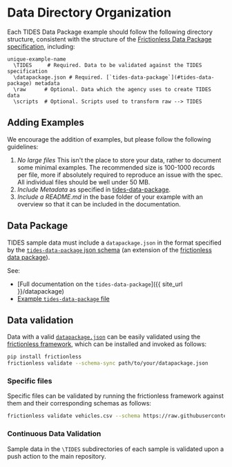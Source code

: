 # Data Directory Organization

Each TIDES Data Package example should follow the following directory structure, consistent with the structure of the [Frictionless Data Package specification](https://specs.frictionlessdata.io/data-package/), including:

```
unique-example-name
  \TIDES     # Required. Data to be validated against the TIDES specification
  \datapackage.json # Required. [`tides-data-package`](#tides-data-package) metadata
  \raw      # Optional. Data which the agency uses to create TIDES data
  \scripts  # Optional. Scripts used to transform raw --> TIDES
```

## Adding Examples

We encourage the addition of examples, but please follow the following guidelines:

1. *No large files* This isn't the place to store your data, rather to document some minimal examples.  The recommended size is 100-1000 records per file, more if absolutely required to reproduce an issue with the spec.  All individual files should be well under 50 MB.  
2. *Include Metadata* as specified in [tides-data-package](#data-package).
3. *Include a README.md* in the base folder of your example with an overview so that it can be included in the documentation.

## Data Package

TIDES sample data must include a `datapackage.json` in the format specified by the [`tides-data-package` json schema](https://raw.githubusercontent.com/TIDES-transit/TIDES/main/spec/tides-data-package.json) (an extension of the [frictionless data package](https://specs.frictionlessdata.io/data-package/)).  

See:

- [Full documentation on the `tides-data-package`]({{ site_url }}/datapackage)
- [Example `tides-data-package` file](https://raw.githubusercontent.com/TIDES-transit/TIDES/main/samples/template)

## Data validation

Data with a valid [`datapackage.json`](#data-package) can be easily validated using the [frictionless framework](https://framework.frictionlessdata.io/), which can be installed and invoked as follows:

```bash
pip install frictionless
frictionless validate --schema-sync path/to/your/datapackage.json
```

### Specific files

Specific files can be validated by running the frictionless framework against them and their corresponding schemas as follows:

```sh
frictionless validate vehicles.csv --schema https://raw.githubusercontent.com/TIDES-transit/TIDES/main/spec/vehicles.schema.json
```

### Continuous Data Validation

Sample data in the `\TIDES` subdirectories of each sample is validated upon a push action to the main repository.
